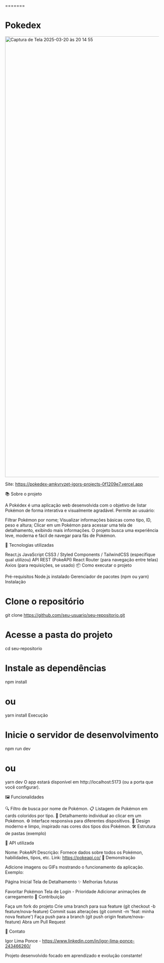 =======
# Pokedex


<img width="1440" alt="Captura de Tela 2025-03-20 às 20 14 55" src="https://github.com/user-attachments/assets/c545078f-9442-4938-b953-bde92950c6ea" />

Site: https://pokedex-amkvrvzet-igors-projects-0f1209e7.vercel.app

📚 Sobre o projeto

A Pokédex é uma aplicação web desenvolvida com o objetivo de listar Pokémon de forma interativa e visualmente agradável.
Permite ao usuário:

Filtrar Pokémon por nome;
Visualizar informações básicas como tipo, ID, peso e altura;
Clicar em um Pokémon para acessar uma tela de detalhamento, exibindo mais informações.
O projeto busca uma experiência leve, moderna e fácil de navegar para fãs de Pokémon.

🚀 Tecnologias utilizadas

React.js
JavaScript
CSS3 / Styled Components / TailwindCSS (especifique qual utilizou)
API REST (PokeAPI)
React Router (para navegação entre telas)
Axios (para requisições, se usado)
📦 Como executar o projeto

Pré-requisitos
Node.js instalado
Gerenciador de pacotes (npm ou yarn)
Instalação
# Clone o repositório
git clone https://github.com/seu-usuario/seu-repositorio.git

# Acesse a pasta do projeto
cd seu-repositorio

# Instale as dependências
npm install
# ou
yarn install
Execução
# Inicie o servidor de desenvolvimento
npm run dev
# ou
yarn dev
O app estará disponível em http://localhost:5173 (ou a porta que você configurar).

🖼️ Funcionalidades

🔍 Filtro de busca por nome de Pokémon.
📋 Listagem de Pokémon em cards coloridos por tipo.
📄 Detalhamento individual ao clicar em um Pokémon.
⚙️ Interface responsiva para diferentes dispositivos.
🧹 Design moderno e limpo, inspirado nas cores dos tipos dos Pokémon.
🛠️ Estrutura de pastas (exemplo)

🔗 API utilizada

Nome: PokeAPI
Descrição: Fornece dados sobre todos os Pokémon, habilidades, tipos, etc.
Link: https://pokeapi.co/
📸 Demonstração

Adicione imagens ou GIFs mostrando o funcionamento da aplicação.
Exemplo:

Página Inicial	Tela de Detalhamento
✨ Melhorias futuras

 Favoritar Pokémon
 Tela de Login - Prioridade
 Adicionar animações de carregamento
🤝 Contribuição

Faça um fork do projeto
Crie uma branch para sua feature (git checkout -b feature/nova-feature)
Commit suas alterações (git commit -m 'feat: minha nova feature')
Faça push para a branch (git push origin feature/nova-feature)
Abra um Pull Request

📩 Contato

Igor Lima Ponce - https://www.linkedin.com/in/igor-lima-ponce-243466260/

Projeto desenvolvido focado em aprendizado e evolução constante!

